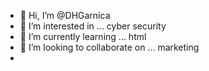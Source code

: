 - 👋 Hi, I’m @DHGarnica
- 👀 I’m interested in ... cyber security
- 🌱 I’m currently learning ... html
- 💞️ I’m looking to collaborate on ... marketing
-

 
